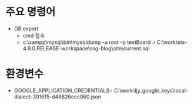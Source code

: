 # 주요 명령어
- DB export
  - cmd 접속
  - c:\xampp\mysql\bin\mysqldump -u root -p textBoard > C:\work\sts-4.9.0.RELEASE-workspace\ssg-blog\site\current.sql

# 환경변수
- GOOGLE_APPLICATION_CREDENTIALS= C:\work\ljy_google_keys\local-dialect-301615-d48826ccc060.json